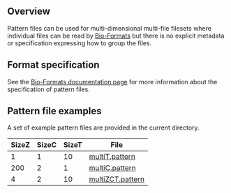 ## Overview

Pattern files can be used for multi-dimensional multi-file filesets where
individual files can be read by
[Bio-Formats](https://www.openmicroscopy.org/bio-formats) but there is no
explicit metadata or specification expressing how to group the files.

## Format specification

See the
[Bio-Formats documentation page](https://docs.openmicroscopy.org/latest/bio-formats/formats/pattern-file.html)
for more information about the specification of pattern files.

## Pattern file examples 

A set of example pattern files are provided in the current directory.

| SizeZ | SizeC | SizeT | File |
|-------|-------|-------|------|
| 1 | 1 | 10 | [multiT.pattern](multiT/multiT.pattern) |
| 200 | 2 | 1 | [multiC.pattern](multiC/multiC.pattern) |
| 4 | 2 | 10 | [multiZCT.pattern](multiZCT/multiZCT.pattern) |
